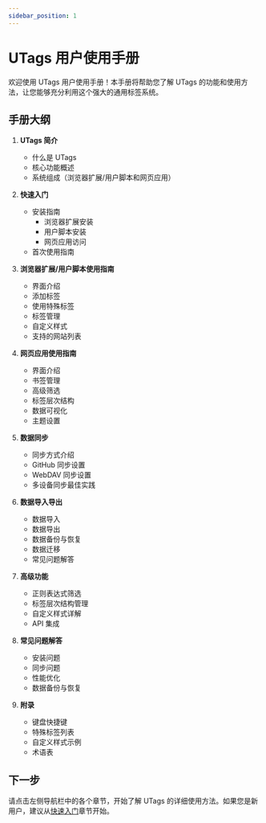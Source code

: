 ```yaml
---
sidebar_position: 1
---
```


# UTags 用户使用手册

欢迎使用 UTags 用户使用手册！本手册将帮助您了解 UTags 的功能和使用方法，让您能够充分利用这个强大的通用标签系统。

## 手册大纲

1. **UTags 简介**

   - 什么是 UTags
   - 核心功能概述
   - 系统组成（浏览器扩展/用户脚本和网页应用）

2. **快速入门**

   - 安装指南
     - 浏览器扩展安装
     - 用户脚本安装
     - 网页应用访问
   - 首次使用指南

3. **浏览器扩展/用户脚本使用指南**

   - 界面介绍
   - 添加标签
   - 使用特殊标签
   - 标签管理
   - 自定义样式
   - 支持的网站列表

4. **网页应用使用指南**

   - 界面介绍
   - 书签管理
   - 高级筛选
   - 标签层次结构
   - 数据可视化
   - 主题设置

5. **数据同步**

   - 同步方式介绍
   - GitHub 同步设置
   - WebDAV 同步设置
   - 多设备同步最佳实践

6. **数据导入导出**

   - 数据导入
   - 数据导出
   - 数据备份与恢复
   - 数据迁移
   - 常见问题解答

7. **高级功能**

   - 正则表达式筛选
   - 标签层次结构管理
   - 自定义样式详解
   - API 集成

8. **常见问题解答**

   - 安装问题
   - 同步问题
   - 性能优化
   - 数据备份与恢复

9. **附录**
   - 键盘快捷键
   - 特殊标签列表
   - 自定义样式示例
   - 术语表

## 下一步

请点击左侧导航栏中的各个章节，开始了解 UTags 的详细使用方法。如果您是新用户，建议从[快速入门](./quick-start.md)章节开始。
